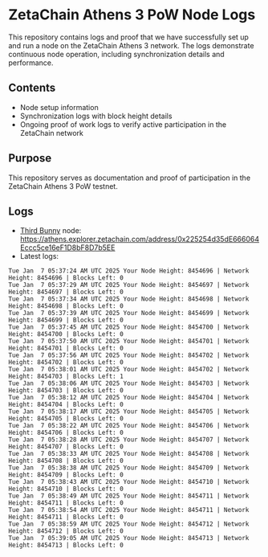 # ZetaChain Athens 3 PoW Node Logs
This repository contains logs and proof that we have successfully set up and run a node on the ZetaChain Athens 3 network. The logs demonstrate continuous node operation, including synchronization details and performance.

## Contents
- Node setup information
- Synchronization logs with block height details
- Ongoing proof of work logs to verify active participation in the ZetaChain network

## Purpose
This repository serves as documentation and proof of participation in the ZetaChain Athens 3 PoW testnet.

## Logs

- [Third Bunny](https://thirdbunny.xyz/) node: https://athens.explorer.zetachain.com/address/0x225254d35dE666064Eccc5ce16eF1D8bF8D7b5EE
- Latest logs:
```
Tue Jan  7 05:37:24 AM UTC 2025 Your Node Height: 8454696 | Network Height: 8454696 | Blocks Left: 0
Tue Jan  7 05:37:29 AM UTC 2025 Your Node Height: 8454697 | Network Height: 8454697 | Blocks Left: 0
Tue Jan  7 05:37:34 AM UTC 2025 Your Node Height: 8454698 | Network Height: 8454698 | Blocks Left: 0
Tue Jan  7 05:37:39 AM UTC 2025 Your Node Height: 8454699 | Network Height: 8454699 | Blocks Left: 0
Tue Jan  7 05:37:45 AM UTC 2025 Your Node Height: 8454700 | Network Height: 8454700 | Blocks Left: 0
Tue Jan  7 05:37:50 AM UTC 2025 Your Node Height: 8454701 | Network Height: 8454701 | Blocks Left: 0
Tue Jan  7 05:37:56 AM UTC 2025 Your Node Height: 8454702 | Network Height: 8454702 | Blocks Left: 0
Tue Jan  7 05:38:01 AM UTC 2025 Your Node Height: 8454702 | Network Height: 8454703 | Blocks Left: 1
Tue Jan  7 05:38:06 AM UTC 2025 Your Node Height: 8454703 | Network Height: 8454703 | Blocks Left: 0
Tue Jan  7 05:38:12 AM UTC 2025 Your Node Height: 8454704 | Network Height: 8454704 | Blocks Left: 0
Tue Jan  7 05:38:17 AM UTC 2025 Your Node Height: 8454705 | Network Height: 8454705 | Blocks Left: 0
Tue Jan  7 05:38:22 AM UTC 2025 Your Node Height: 8454706 | Network Height: 8454706 | Blocks Left: 0
Tue Jan  7 05:38:28 AM UTC 2025 Your Node Height: 8454707 | Network Height: 8454707 | Blocks Left: 0
Tue Jan  7 05:38:33 AM UTC 2025 Your Node Height: 8454708 | Network Height: 8454708 | Blocks Left: 0
Tue Jan  7 05:38:38 AM UTC 2025 Your Node Height: 8454709 | Network Height: 8454709 | Blocks Left: 0
Tue Jan  7 05:38:43 AM UTC 2025 Your Node Height: 8454710 | Network Height: 8454710 | Blocks Left: 0
Tue Jan  7 05:38:49 AM UTC 2025 Your Node Height: 8454711 | Network Height: 8454711 | Blocks Left: 0
Tue Jan  7 05:38:54 AM UTC 2025 Your Node Height: 8454711 | Network Height: 8454711 | Blocks Left: 0
Tue Jan  7 05:38:59 AM UTC 2025 Your Node Height: 8454712 | Network Height: 8454712 | Blocks Left: 0
Tue Jan  7 05:39:05 AM UTC 2025 Your Node Height: 8454713 | Network Height: 8454713 | Blocks Left: 0
```
